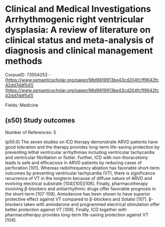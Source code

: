 # Clinical and Medical Investigations Arrhythmogenic right ventricular dysplasia: A review of literature on clinical status and meta-analysis of diagnosis and clinical management methods

CorpusID: 73554253 - [https://www.semanticscholar.org/paper/98d9819913be43cd204fc1f9642fc42dd7ddf5d1](https://www.semanticscholar.org/paper/98d9819913be43cd204fc1f9642fc42dd7ddf5d1)

Fields: Medicine

## (s50) Study outcomes
Number of References: 5

(p50.0) The seven studies on ICD therapy demonstrate ARVD patients have good toleration and the therapy provides long-term life-saving protection by preventing lethal ventricular arrhythmias including ventricular tachycardia and ventricular fibrillation or flutter. Further, ICD with non-thoracotomy leads is safe and efficacious in ARVD patients by reducing cases of perforation [101]. Whereas radiofrequency ablation has favorable short-term outcomes by preventing ventricular tachycardia (VT), there is significance recurrence of VT in the longterm because of diffuse nature of ARVD and evolving electrical substrate [104][105][106]. Finally, pharmacotherapy involving β-blockers and antiarrhythmic drugs offer favorable prognosis in the short-term [107-109]. Amiodarone has been shown to have superior protective effect against VT compared to β-blockers and Sotalol [107]. β-blockers taken with amiodarone and programmed electrical stimulation offer better protection against VT [109]. Finally, ICD together with pharmacotherapy provides long-term life-saving protection against VT [104].
